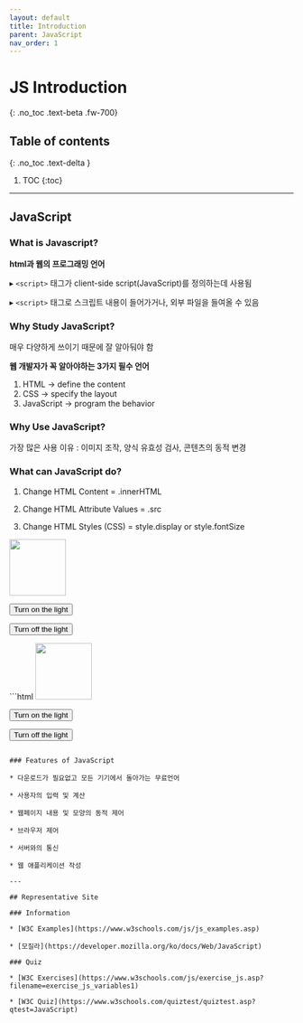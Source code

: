```yaml
---
layout: default
title: Introduction
parent: JavaScript
nav_order: 1
---
```


# JS Introduction
{: .no_toc .text-beta .fw-700}

## Table of contents
{: .no_toc .text-delta }

1. TOC
{:toc}

--- 

## JavaScript

### What is Javascript?

**html과 웹의 프로그래밍 언어**

&#9656; `<script>` 태그가 client-side script(JavaScript)를 정의하는데 사용됨

&#9656; `<script>` 태그로 스크립트 내용이 들어가거나, 외부 파일을 들여올 수 있음

### Why Study JavaScript?

매우 다양하게 쓰이기 때문에 잘 알아둬야 함
 
**웹 개발자가 꼭 알아야하는 3가지 필수 언어**

1. HTML → define the content
2. CSS → specify the layout
3. JavaScript →  program the behavior

### Why Use JavaScript?

가장 많은 사용 이유 : 이미지 조작, 양식 유효성 검사, 콘텐츠의 동적 변경

### What can JavaScript do?

1. Change HTML Content = .innerHTML

2. Change HTML Attribute Values = .src

3. Change HTML Styles (CSS) = style.display or style.fontSize

<div class="code-example" markdown="1">
<img id="myImage" src="https://www.w3schools.com/js/pic_bulboff.gif" style="width:100px">

<button onclick="document.getElementById('myImage').src='https://www.w3schools.com/js/pic_bulbon.gif'">Turn on the light</button>

<button onclick="document.getElementById('myImage').src='https://www.w3schools.com/js/pic_bulboff.gif'">Turn off the light</button>
</div>
```html
<img id="myImage" src="https://www.w3schools.com/js/pic_bulboff.gif" style="width:100px">

<button onclick="document.getElementById('myImage').src='https://www.w3schools.com/js/pic_bulbon.gif'">Turn on the light</button>

<button onclick="document.getElementById('myImage').src='https://www.w3schools.com/js/pic_bulboff.gif'">Turn off the light</button>
```

### Features of JavaScript

* 다운로드가 필요없고 모든 기기에서 돌아가는 무료언어
 
* 사용자의 입력 및 계산

* 웹페이지 내용 및 모양의 동적 제어

* 브라우저 제어

* 서버와의 통신

* 웹 애플리케이션 작성

---

## Representative Site

### Information

* [W3C Examples](https://www.w3schools.com/js/js_examples.asp)

* [모질라](https://developer.mozilla.org/ko/docs/Web/JavaScript)

### Quiz

* [W3C Exercises](https://www.w3schools.com/js/exercise_js.asp?filename=exercise_js_variables1)

* [W3C Quiz](https://www.w3schools.com/quiztest/quiztest.asp?qtest=JavaScript)
